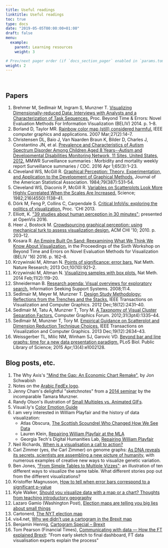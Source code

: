 ```yaml
---
title: Useful readings
linktitle: Useful readings
toc: true
type: docs
date: "2019-05-05T00:00:00+01:00"
draft: false
menu:
  example:
    parent: Learning resources
    weight: 3

# Prev/next pager order (if `docs_section_pager` enabled in `params.toml`)
weight: 2
---
```


<br>

## Papers

1.  Brehmer M, Sedlmair M, Ingram S, Munzner T. [Visualizing Dimensionally-reduced Data: Interviews with Analysts and a Characterization of Task Sequences.](http://dl.acm.org/citation.cfm?id=2669559) Proc. Beyond Time & Errors: Novel Evaluation Methods For Information Visualization (BELIV) 2014\. p. 1–8.
2.  Borland D, Taylor MR. [Rainbow color map (still) considered harmful.](http://ieeexplore.ieee.org/xpl/articleDetails.jsp?reload=true&arnumber=4118486) IEEE computer graphics and applications. 2007 Mar;27(2):14–7.
3.  Christensen DL, Baio J, Van Naarden Braun K, Bilder D, Charles J, Constantino JN, et al. [Prevalence and Characteristics of Autism Spectrum Disorder Among Children Aged 8 Years--Autism and Developmental Disabilities Monitoring Network, 11 Sites, United States, 2012.](http://www.cdc.gov/mmwr/volumes/65/ss/ss6503a1.htm) MMWR Surveillance summaries : Morbidity and mortality weekly report Surveillance summaries / CDC. 2016 Apr 1;65(3):1–23.
4.  Cleveland WS, McGill R. [Graphical Perception: Theory, Experimentation, and Application to the Development of Graphical Methods.](http://www.tandfonline.com/doi/abs/10.1080/01621459.1984.10478080) Journal of the American Statistical Association. 1984;79(387):531–54.
5.  Cleveland WS, Diaconis P, McGill R. [Variables on Scatterplots Look More Highly Correlated When the Scales Are Increased.](http://science.sciencemag.org/content/216/4550/1138.full.pdf+html) Science; 1982;216(4550):1138–41.
6.  Dörk M, Feng P, Collins C, Carpendale S. [Critical InfoVis: exploring the politics of visualization.](http://portal.acm.org/citation.cfm?id=2468356.2468739&coll=DL&dl=GUIDE&CFID=460495180&CFTOKEN=15985043) Proc. 'CHI 2013.
7.  Elliott, K. ["39 studies about human perception in 30 minutes"](https://medium.com/@kennelliott/39-studies-about-human-perception-in-30-minutes-4728f9e31a73#.l9wps0emh); presented at OpenVis 2016.
8.  Heer J, Bostock M. [Crowdsourcing graphical perception: using mechanical turk to assess visualization design.](http://dl.acm.org/citation.cfm?id=1753357) ACM CHI '10; 2010\. p. 203–12.
9.  Kosara R. [An Empire Built On Sand: Reexamining What We Think We Know About Visualization.](http://dl.acm.org/citation.cfm?doid=2993901.2993909) in the Proceedings of the Sixth Workshop on Beyond Time and Errors on Novel Evaluation Methods for Visualization (BELIV '16) 2016\. p. 162–8.
10.  Krzywinski M, Altman N. [Points of significance: error bars.](http://www.nature.com/nmeth/journal/v10/n10/full/nmeth.2659.html) Nat Meth. Nature Research; 2013 Oct;10(10):921–2\.
11.  Krzywinski M, Altman N. [Visualizing samples with box plots.](http://www.nature.com/nmeth/journal/v11/n2/full/nmeth.2813.html) Nat Meth. 2014 Feb;11(2):119–20.
12.  Shneiderman B. [Research agenda: Visual overviews for exploratory search.](http://www.ils.unc.edu/ISSS/ISSS_final_report.pdf#page=96) Information Seeking Support Systems. 2008;11:4\.
13.  Sedlmair M, Meyer M, Munzner T. [Design Study Methodology: Reflections from the Trenches and the Stacks.](http://www.cs.ubc.ca/labs/imager/tr/2012/dsm/) IEEE Transactions on Visualization and Computer Graphics. 2012 Dec;18(12):2431–40.
14.  Sedlmair M, Tatu A, Munzner T, Tory M. [A Taxonomy of Visual Cluster Separation Factors.](http://onlinelibrary.wiley.com/wol1/doi/10.1111/j.1467-8659.2012.03125.x/full) Computer Graphics Forum. 2012;31(3pt4):1335–44\.
15.  Sedlmair M, Munzner T, Tory M. [Empirical Guidance on Scatterplot and Dimension Reduction Technique Choices.](http://www.cs.ubc.ca/labs/imager/tr/2013/ScatterplotEval/) IEEE Transactions on Visualization and Computer Graphics. 2013 Dec;19(12):2634–43.
16.  Weissgerber TL, Milic NM, Winham SJ, Garovic VD. [Beyond bar and line graphs: time for a new data presentation paradigm.](http://dx.plos.org/10.1371/journal.pbio.1002128) PLoS Biol. Public Library of Science; 2015 Apr;13(4):e1002128.

## Blog posts, etc.

1.  The Why Axis's ["Mind the Gap: An Economic Chart Remake"](http://thewhyaxis.info/gap-remake/), by Jon Schwabish
2.  Notes on the [Arabic FedEx logo](http://imjustcreative.com/the-arabic-fedex-logo/2012/02/01/amp/).
3.  Jenny Cham's delightful "sketchnotes" from a [2014 seminar](http://jennycham.co.uk/2014/07/a-peek-into-the-world-of-data-visualisation-with-prof-munzner/) by the incomparable Tamara Munzner.
4.  Randy Olson's illustration of [Small Multiples vs. Animated GIFs](http://www.randalolson.com/2015/08/23/small-multiples-vs-animated-gifs-for-showing-changes-in-fertility-rates-over-time/).
5.  Visual.ly's [Color Emotion Guide](http://visual.ly/color-emotion-guide)
6.  <a name="playfair"></a>I am very interested in William Playfair and the history of data visualization:
    *   Atlas Obscura, [The Scottish Scoundrel Who Changed How We See Data](http://www.atlasobscura.com/articles/the-scottish-scoundrel-who-changed-how-we-see-data)
    *   Lauren Klein, [Repairing William Playfair at the MLA](http://dhlab.lmc.gatech.edu/uncategorized/repairing-william-playfair-at-the-mla/)
    *   Georgia Tech's Digital Humanities Lab, [Repairing William Playfair](http://dhlab.lmc.gatech.edu/repairing-william-playfair/)
7.  Neil Richards, [When is a visualisation a call to action?](https://questionsindataviz.wordpress.com/2016/10/09/when-is-a-visualisation-a-call-to-action/)
8.  Carl Zimmer (yes, _the_ Carl Zimmer) on genome graphs: [As DNA reveals its secrets, scientists are assembling a new picture of humanity](https://www.statnews.com/2016/10/07/dna-genome-sequencing-new-maps/), with numerous examples of creative new ways to visualize genetic variation.
9.  Ben Jones, ["From Simple Tables to Multiple Vizzes"](http://dataremixed.com/2016/10/simple-tables-multiple-vizzes/): an illustration of ten different ways to visualize the same table. What different stories pop out from the different visualizations?
10.  Kristoffer Magnusson, [How to tell when error bars correspond to a significant p-value](http://rpsychologist.com/how-to-tell-when-error-bars-correspond-to-a-significant-p-value)
11.  Kyle Walker, [Should you visualize data with a map or a chart? Thoughts from teaching introductory geography](http://walkerke.github.io/2015/04/map-or-chart/)
12.  Lazaro Gamio (Washington Post), [Election maps are telling you big lies about small things](https://www.washingtonpost.com/graphics/politics/2016-election/how-election-maps-lie/)
13.  Cartonerd, [The NYT election map](http://cartonerd.blogspot.de/2016/11/the-nyt-election-map.html?m=1)
14.  vis4.net, [Why we didn’t use a cartogram in the Brexit map](http://vis4.net/blog/posts/to-cartogram-or-not-to-cartogram-the-brexit/)
15.  Benjamin Hennig, [Cartogram Special – Brexit](http://geographical.co.uk/places/mapping/item/1805-cartogram-special-brexit)
16.  Tom Pearson (Financial Times), [Communicating with data — How the FT explained Brexit](https://www.ft.com/content/3bfc0aac-4ccd-11e6-88c5-db83e98a590a): "From early sketch to final dashboard, FT data visualisation experts explain the process"
